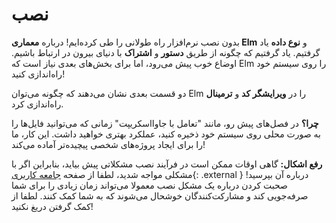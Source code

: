 # نصب

بدون نصب نرم‌افزار راه طولانی را طی کرده‌ایم! درباره **معماری Elm** و **نوع داده** یاد گرفتیم. یاد گرفتیم که چگونه از طریق **دستور** و **اشتراک** با دنیای بیرون در ارتباط باشیم. اوضاع خوب پیش می‌رود، اما برای بخش‌های بعدی نیاز است که Elm را روی سیستم خود راه‌اندازی کنید!

دو قسمت بعدی نشان می‌دهند که چگونه می‌توان Elm را در **ویرایشگر کد** و **ترمینال** راه‌اندازی کرد.

**چرا؟** در فصل‌های پیش رو، مانند "تعامل با جاوااسکریپت" زمانی که می‌توانید فایل‌ها را به صورت محلی روی سیستم خود ذخیره کنید، عملکرد بهتری خواهید داشت. این کار، ما را برای ایجاد پروژه‌های شخصی پیچیده‌تر آماده می‌کند!

**رفع اشکال:** گاهی اوقات ممکن است در فرآیند نصب مشکلاتی پیش بیاید، بنابراین اگر با مشکلی مواجه شدید، لطفا از صفحه [جامعه کاربری][community]{: .external } درباره آن بپرسید! صحبت کردن درباره یک مشکل نصب معمولا می‌تواند زمان زیادی را برای شما صرفه‌جویی کند و مشارکت‌کنندگان خوشحال می‌شوند که به شما کمک کنند. لطفا از کمک گرفتن دریغ نکنید!

[community]: https://elm-lang.org/community